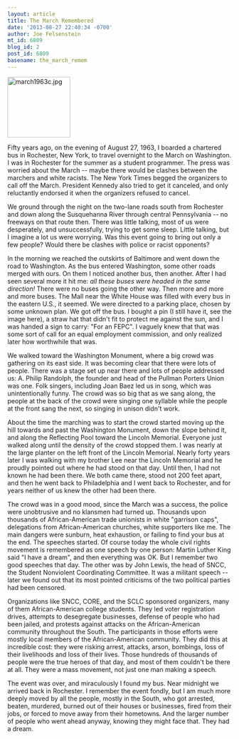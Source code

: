 ```yaml
---
layout: article
title: The March Remembered
date: '2013-08-27 22:40:34 -0700'
author: Joe Felsenstein
mt_id: 6809
blog_id: 2
post_id: 6809
basename: the_march_remem
---
```

<img src="/PT/uploads/2013/march1963c.jpg" alt="march1963c.jpg" width="141" height="136" class="mt-image-none" />

Fifty years ago, on the evening of August 27, 1963, I boarded a chartered
bus in Rochester, New York, to travel overnight to the March on
Washington.  I was in Rochester for the summer as a student programmer.
The press was worried about the March -- maybe there would be clashes
between the marchers and white racists.  The New York Times begged the
organizers to call off the March.  President Kennedy also tried to get it
canceled, and only reluctantly endorsed it when the organizers refused to
cancel.

We ground through the night on the two-lane roads south from Rochester and
down along the Susquehanna River through central Pennsylvania -- no freeways
on that route then.  There was little talking, most of us were desperately,
and unsuccessfully, trying to get some sleep.  Little talking, but I imagine a
lot us were worrying. Was this event going to bring out only a few people?
Would there be clashes with police or racist opponents?

In the morning we reached the outskirts of Baltimore and went down the road to 
Washington.  As the bus entered Washington, some other roads merged with 
ours.  On them I noticed another bus, then another.  After I had seen several 
more it hit me: _all these buses were headed in the same direction!_  There were 
no buses going the other way.  Then more and more and more buses.  The 
Mall near the White House was filled with every bus in the eastern U.S., 
it seemed. We were directed to a parking place, chosen by some unknown plan.  We 
got off the bus.  I bought a pin (I still have it, see the image here), a 
straw hat that didn't fit to protect me against the sun, and I was handed a 
sign to carry: "For an FEPC".  I vaguely knew that that was some sort of call
for an equal employment commission, and only realized later how worthwhile
that was.

We walked toward the Washington Monument, where a big crowd was gathering on
its east side.  It was becoming clear that there were lots of people. 
There was a stage set up near there and lots of people addressed us: A. Philip 
Randolph, the founder and head of the Pullman Porters Union was one.  Folk 
singers, including Joan Baez led us in song, which was 
unintentionally funny.  The crowd was so big that as we sang along, the 
people at the back of the crowd were singing one syllable while the 
people at the front sang the next, so singing in unison didn't work.

About the time the marching was to start the crowd started moving up the 
hill towards and past the Washington Monument, down the slope behind it, 
and along the Reflecting Pool toward the Lincoln Memorial.  Everyone just 
walked along until the density of the crowd stopped them.  I was nearly 
at the large planter on the left front of the Lincoln Memorial.  Nearly 
forty years later I was walking with my brother Lee near the Lincoln 
Memorial and he proudly pointed out where he had stood on that day.  Until 
then, I had not known he had been there.  We both came there, stood 
not 200 feet apart, and then he went back to Philadelphia and I went back 
to Rochester, and for years neither of us knew the other had been there.

The crowd was in a good mood, since the March was a success, the police 
were unobtrusive and no klansmen had turned up.  Thousands upon thousands 
of African-American trade unionists in white "garrison caps", delegations 
from African-American churches, white supporters like me.  The main 
dangers were sunburn, heat exhaustion, or failing to find your bus at the 
end.   The speeches started.  Of course today the whole civil rights 
movement is remembered as one speech by one person:  Martin Luther King 
said "I have a dream", and then everything was OK.  But I remember two 
good speeches that day.  The other was by John Lewis, the head of SNCC, 
the Student Nonviolent Coordinating Committee.  It was a militant speech 
-- later we found out that its most pointed criticisms of the two 
political parties had been censored.

Organizations like SNCC, CORE, and the SCLC sponsored organizers, many of
them African-American college students.  They led voter registration 
drives, attempts to desegregate businesses, defense of people who had 
been jailed, and protests against attacks on the African-American 
community throughout the South.  The participants in those efforts were 
mostly local members of the African-American community.  They did this at 
incredible cost: they were risking arrest, attacks, arson, bombings, loss 
of their livelihoods and loss of their lives.  Those hundreds of 
thousands of people were the true heroes of that day, and most of them 
couldn't be there at all.  They were a mass movement, not just one man 
making a speech.

The event was over, and miraculously I found my bus.  Near midnight we 
arrived back in Rochester.  I remember the event fondly, but I am much
more deeply moved by all the people, mostly in the South, who got arrested, 
beaten, murdered, burned out of their houses or businesses, fired from their 
jobs, or forced to move away from their hometowns. And the larger number
of people who went ahead anyway, knowing they might face that. They had a dream.
